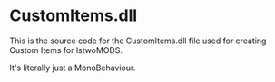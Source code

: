 # CustomItems.dll

This is the source code for the CustomItems.dll file used for creating Custom Items for lstwoMODS.

It's literally just a MonoBehaviour.